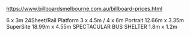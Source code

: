 https://www.billboardsmelbourne.com.au/billboard-prices.html

6 x 3m 24Sheet/Rail Platform
3 x 4.5m / 4 x 6m Portrait
12.66m x 3.35m SuperSite
 18.99m x 4.55m SPECTACULAR
 BUS SHELTER 1.8m x 1.2m
